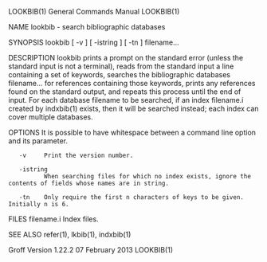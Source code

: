 LOOKBIB(1)                                                                                 General Commands Manual                                                                                 LOOKBIB(1)



NAME
       lookbib - search bibliographic databases

SYNOPSIS
       lookbib [ -v ] [ -istring ] [ -tn ] filename...

DESCRIPTION
       lookbib  prints  a prompt on the standard error (unless the standard input is not a terminal), reads from the standard input a line containing a set of keywords, searches the bibliographic databases
       filename... for references containing those keywords, prints any references found on the standard output, and repeats this process until the end of input.  For each database filename to be searched,
       if an index filename.i created by indxbib(1) exists, then it will be searched instead; each index can cover multiple databases.

OPTIONS
       It is possible to have whitespace between a command line option and its parameter.

       -v     Print the version number.

       -istring
              When searching files for which no index exists, ignore the contents of fields whose names are in string.

       -tn    Only require the first n characters of keys to be given.  Initially n is 6.

FILES
       filename.i  Index files.

SEE ALSO
       refer(1), lkbib(1), indxbib(1)



Groff Version 1.22.2                                                                           07 February 2013                                                                                    LOOKBIB(1)
